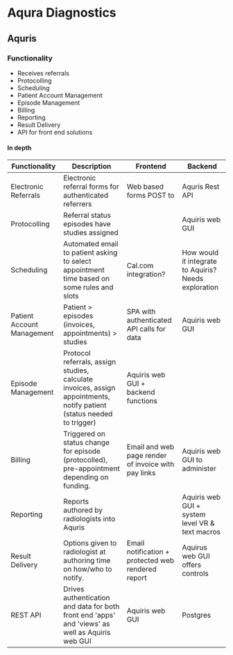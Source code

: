 # Aqura Diagnostics

## Aquris
### Functionality
- Receives referrals
- Protocolling
- Scheduling
- Patient Account Management
- Episode Management
- Billing
- Reporting
- Result Delivery
- API for front end solutions

#### In depth

| Functionality | Description | Frontend | Backend |
| --- | --- | --- | --- |
| Electronic Referrals | Electronic referral forms for authenticated referrers | Web based forms POST to | Aquris Rest API |
| Protocolling | Referral status episodes have studies assigned |  | Aquiris web GUI |
| Scheduling | Automated email to patient asking to select appointment time based on some rules and slots | Cal.com integration? | How would it integrate to Aquiris? Needs exploration |
| Patient Account Management | Patient > episodes (invoices, appointments) > studies | SPA with authenticated API calls for data | Aquiris web GUI |
| Episode Management | Protocol referrals, assign studies, calculate invoices, assign appointments, notify patient (status needed to trigger) | Aquiris web GUI + backend functions |
| Billing | Triggered on status change for episode (protocolled), pre-appointment depending on funding. | Email and web page render of invoice with pay links | Aquiris web GUI to administer |
| Reporting | Reports authored by radiologists into Aquris|  | Aquiris web GUI + system level VR & text macros  |
| Result Delivery | Options given to radiologist at authoring time on how/who to notify. | Email notification + protected web rendered report | Aquirus web GUI offers controls |
| REST API | Drives authentication and data for both front end 'apps' and 'views' as well as Aquiris web GUI | Aquiris web GUI | Postgres |
